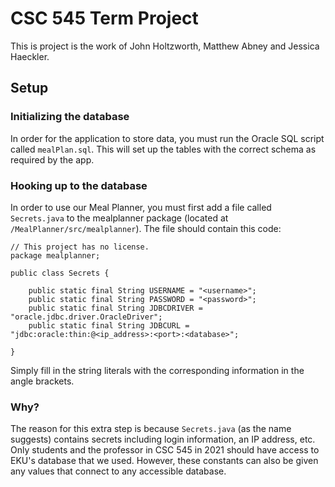 # CSC 545 Term Project
This is project is the work of John Holtzworth, Matthew Abney and Jessica Haeckler.
## Setup
### Initializing the database
In order for the application to store data, you must run the Oracle SQL script called `mealPlan.sql`.  This will set up the tables with the correct schema as required by the app.
### Hooking up to the database
In order to use our Meal Planner, you must first add a file called `Secrets.java` to the mealplanner package (located at `/MealPlanner/src/mealplanner`). The file should contain this code:
```
// This project has no license.
package mealplanner;

public class Secrets {

    public static final String USERNAME = "<username>";
    public static final String PASSWORD = "<password>";
    public static final String JDBCDRIVER = "oracle.jdbc.driver.OracleDriver";
    public static final String JDBCURL = "jdbc:oracle:thin:@<ip_address>:<port>:<database>";

}
```
Simply fill in the string literals with the corresponding information in the angle brackets.
### Why?
The reason for this extra step is because  `Secrets.java` (as the name suggests) contains secrets including login information, an IP address, etc. Only students and the professor in CSC 545 in 2021 should have access to EKU's database that we used. However, these constants can also be given any values that connect to any accessible database.
